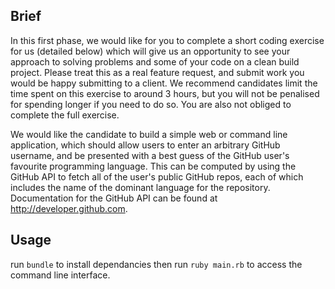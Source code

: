 ## Brief

In this first phase, we would like for you to complete a short coding exercise for us (detailed below) which will give us an opportunity to see your approach to solving problems and some of your code on a clean build project. Please treat this as a real feature request, and submit work you would be happy submitting to a client.
We recommend candidates limit the time spent on this exercise to around 3 hours, but you will not be penalised for spending longer if you need to do so. You are also not obliged to complete the full exercise.

We would like the candidate to build a simple web or command line application, which should allow users to enter an arbitrary GitHub username, and be presented with a best guess of the GitHub user's favourite programming language.
This can be computed by using the GitHub API to fetch all of the user's public GitHub repos, each of which includes the name of the dominant language for the repository.
Documentation for the GitHub API can be found at http://developer.github.com.

## Usage

run `bundle` to install dependancies then run `ruby main.rb` to access the command line interface.
